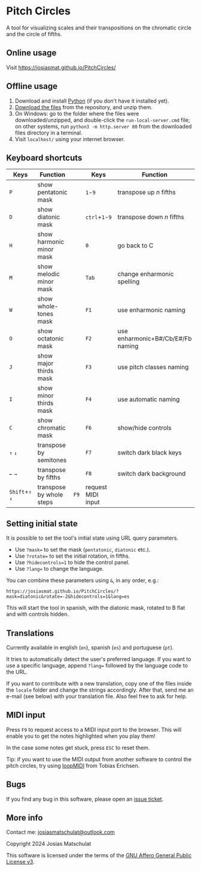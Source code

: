 # Pitch Circles

A tool for visualizing scales and their transpositions on the chromatic circle and the circle of fifths.

## Online usage

Visit https://josiasmat.github.io/PitchCircles/

## Offline usage

1. Download and install [Python](https://www.python.org/) (if you don't have it installed yet).
2. [Download the files](../../archive/refs/heads/main.zip) from the repository, and unzip them.
3. On Windows: go to the folder where the files were downloaded/unzipped, and double-click the `run-local-server.cmd` file; on other systems, run `python3 -m http.server 80` from the downloaded files directory in a terminal.
4. Visit `localhost/` using your internet browser.

## Keyboard shortcuts

|Keys|Function||Keys|Function|
|-|-|-|-|-|
|`P`|show pentatonic mask||`1`-`9`|transpose up _n_ fifths|
|`D`|show diatonic mask||`ctrl`+`1`-`9`|transpose down _n_ fifths|
|`H`|show harmonic minor mask||`0`|go back to C|
|`M`|show melodic minor mask||`Tab`|change enharmonic spelling|
|`W`|show whole-tones mask||`F1`|use enharmonic naming|
|`O`|show octatonic mask||`F2`|use enharmonic+B#/Cb/E#/Fb naming|
|`J`|show major thirds mask||`F3`|use pitch classes naming|
|`I`|show minor thirds mask||`F4`|use automatic naming|
|`C`|show chromatic mask||`F6`|show/hide controls|
|`↑` `↓`|transpose by semitones||`F7`|switch dark black keys|
|`←` `→`|transpose by fifths||`F8`|switch dark background|
|`Shift`+`↑` `↓`|transpose by whole steps|`F9`|request MIDI input|

## Setting initial state

It is possible to set the tool's initial state using URL query parameters.
- Use `?mask=` to set the mask (`pentatonic`, `diatonic` etc.).
- Use `?rotate=` to set the initial rotation, in fifths.
- Use `?hidecontrols=1` to hide the control panel.
- Use `?lang=` to change the language.

You can combine these parameters using `&`, in any order, e.g.:

`https://josiasmat.github.io/PitchCircles/?mask=diatonic&rotate=-2&hidecontrols=1&lang=es`

This will start the tool in spanish, with the diatonic mask, rotated to B flat and with controls hidden.

## Translations

Currently available in english (`en`), spanish (`es`) and portuguese (`pt`).

It tries to automatically detect the user's preferred language. If you want to use a specific language, append `?lang=` followed by the language code to the URL.

If you want to contribute with a new translation, copy one of the files inside the `locale` folder and change the strings accordingly. After that, send me an e-mail (see below) with your translation file. Also feel free to ask for help.

## MIDI input

Press `F9` to request access to a MIDI input port to the browser. This will enable you to get the notes highlighted when you play them!

In the case some notes get stuck, press `ESC` to reset them.

Tip: if you want to use the MIDI output from another software to control the pitch circles, try using [loopMIDI](https://www.tobias-erichsen.de/software/loopmidi.html) from Tobias Erichsen.

## Bugs

If you find any bug in this software, please open an [issue ticket](../../issues).

## More info

Contact me: josiasmatschulat@outlook.com

Copyright 2024 Josias Matschulat

This software is licensed under the terms of the [GNU Affero General Public License v3](https://www.gnu.org/licenses/agpl-3.0.html).
